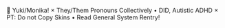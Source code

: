 🌷 Yuki/Monika!
 × They/Them Pronouns Collectively
  • DID, Autistic ADHD
× PT: Do not Copy Skins
  • Read General System Rentry!

<!---
Yuki0na/Yuki0na is a ✨ special ✨ repository because its `README.md` (this file) appears on your GitHub profile.
You can click the Preview link to take a look at your changes.
--->

